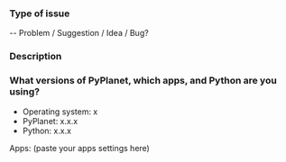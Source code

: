 ### Type of issue

-- Problem / Suggestion / Idea / Bug?

### Description

### What versions of PyPlanet, which apps, and Python are you using?

- Operating system: x
- PyPlanet: x.x.x
- Python: x.x.x

Apps:
  (paste your apps settings here)
